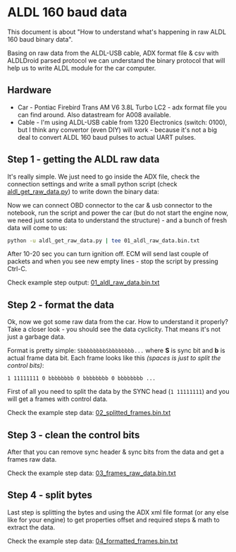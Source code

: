 ALDL 160 baud data
==================

This document is about "How to understand what's happening in raw ALDL 160 baud binary data".

Basing on raw data from the ALDL-USB cable, ADX format file & csv with ALDLDroid parsed protocol we can understand the binary protocol that will help us to write ALDL module for the car computer.

Hardware
--------

* Car - Pontiac Firebird Trans AM V6 3.8L Turbo LC2 - adx format file you can find around. Also datastream for A008 available.
* Cable - I'm using ALDL-USB cable from 1320 Electronics (switch: 0100), but I think any convertor (even DIY) will work - because it's not a big deal to convert ALDL 160 baud pulses to actual UART pulses.

Step 1 - getting the ALDL raw data
----------------------------------

It's really simple. We just need to go inside the ADX file, check the connection settings and write a small python script (check [aldl_get_raw_data.py](aldl_get_raw_data.py)) to write down the binary data:

Now we can connect OBD connector to the car & usb connector to the notebook, run the script and power the car (but do not start the engine now, we need just some data to understand the structure) - and a bunch of fresh data will come to us:
```sh
python -u aldl_get_raw_data.py | tee 01_aldl_raw_data.bin.txt
```
After 10-20 sec you can turn ignition off. ECM will send last couple of packets and when you see new empty lines - stop the script by pressing Ctrl-C.

Check example step output: [01_aldl_raw_data.bin.txt](dump/01_aldl_raw_data.bin.txt)

Step 2 - format the data
------------------------

Ok, now we got some raw data from the car. How to understand it properly? Take a closer look - you should see the data cyclicity. That means it's not just a garbage data.

Format is pretty simple: `SbbbbbbbbSbbbbbbbb...` where **S** is sync bit and **b** is actual frame data bit. Each frame looks like this *(spaces is just to split the control bits)*:
```
1 11111111 0 bbbbbbbb 0 bbbbbbbb 0 bbbbbbbb ...
```

First of all you need to split the data by the SYNC head (`1 11111111`) and you will get a frames with control data.

Check the example step data: [02_splitted_frames.bin.txt](dump/02_splitted_frames.bin.txt)

Step 3 - clean the control bits
-------------------------------

After that you can remove sync header & sync bits from the data and get a frames raw data.

Check the example step data: [03_frames_raw_data.bin.txt](dump/03_frames_raw_data.bin.txt)

Step 4 - split bytes
--------------------

Last step is splitting the bytes and using the ADX xml file format (or any else like for your engine) to get properties offset and required steps & math to extract the data.

Check the example step data: [04_formatted_frames.bin.txt](dump/04_formatted_frames.bin.txt)
